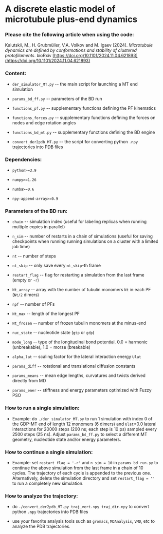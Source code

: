 # A discrete elastic model of microtubule plus-end dynamics

### Please cite the following article when using the code:

Kalutskii, M., H. Grubmüller, V.A. Volkov and M. Igaev (2024). *Microtubule dynamics are defined by conformations and stability of clustered protofilaments*. bioRxiv [https://doi.org/10.1101/2024.11.04.621893](https://doi.org/10.1101/2024.11.04.621893)

### Content:

* `der_simulator_MT.py` -- the main script for launching a MT end simulation

* `params_bd_ff.py` -- parameters of the BD run

* `functions_pf.py` -- supplementary functions defining the PF kinematics

* `functions_forces.py` -- supplementary functions defining the forces on nodes and edge rotation angles

* `functions_bd_mt.py` -- supplementary functions defining the BD engine

* `convert_der2pdb_MT.py` -- the script for converting python `.npy` trajectories into PDB files

### Dependencies:

* `python>=3.9`

* `numpy>=1.26`

* `numba>=0.6`

* `npy-append-array>=0.9`

### Parameters of the BD run:

* `chain` -- simulation index (useful for labeling replicas when running multiple copies in parallel)

* `n_sim` -- number of restarts in a chain of simulations (useful for saving checkpoints when running
             running simulations on a cluster with a limited job time)

* `nt` -- number of steps

* `nt_skip` -- only save every `nt_skip`-th frame

* `restart_flag` -- flag for restarting a simulation from the last frame (empty or `-r`)

* `Nt_array` -- array with the number of tubulin monomers `Nt` in each PF (`Nt/2` dimers)

* `npf` -- number of PFs

* `Nt_max` -- length of the longest PF

* `Nt_frozen` -- number of frozen tubulin monomers at the minus-end

* `nuc_state` -- nucleotide state (`gtp` or `gdp`)

* `mode_long` -- type of the longitudinal bond potential. 0.0 = harmonic (unbreakable),
                 1.0 = morse (breakable)

* `alpha_lat` -- scaling factor for the lateral interaction energy `Ulat`

* `params_diff` -- rotational and translational diffusion constants

* `params_means` -- mean edge lengths, curvatures and twists derived directly from MD

* `params_ener` -- stiffness and energy parameters optimized with Fuzzy PSO

### How to run a single simulation:

* Example: do `./der_simulator_MT.py` to run 1 simulation with index 0 of the GDP-MT end of length 12
  monomers (6 dimers) and `Ulat`*0.0 lateral interactions for 20000 steps (200 ns; each step is 10 ps)
  sampled every 2500 steps (25 ns). Adjust `params_bd_ff.py` to select a different MT geometry,
  nucleotide state and/or energy parameters.

### How to continue a single simulation:

* Example: set `restart_flag = '-r'` and `n_sim = 10` in `params_bd_run.py` to continue the above simulation
  from the last frame in a chain of 10 cycles. The trajectory of each cycle is appended to the previous one.
  Alternatively, delete the simulation directory and set `restart_flag = ''` to run a completely new
  simulation.

### How to analyze the trajectory:

* do `./convert_der2pdb_MT.py traj_vert.npy traj_dir.npy` to convert python `.npy` trajectories into
  PDB files

* use your favorite analysis tools such as `gromacs`, `MDAnalysis`, `VMD`, etc to analyze the PDB
  trajectories.

